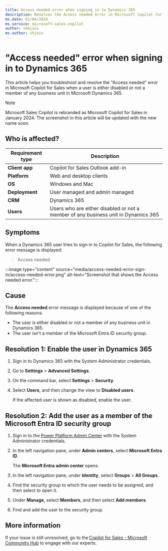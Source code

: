 ```yaml
---
title: Access needed error when signing in to Dynamics 365 
description: Resolves the Access needed error in Microsoft Copilot for Sales when a user is either disabled or not a member of any business unit in Microsoft Dynamics 365.
ms.date: 01/04/2024
ms.service: microsoft-sales-copilot
author: sbmjais
ms.author: shjais
---
```

# "Access needed" error when signing in to Dynamics 365 

This article helps you troubleshoot and resolve the "Access needed" error in Microsoft Copilot for Sales when a user is either disabled or not a member of any business unit in Microsoft Dynamics 365.

> [!NOTE]
> Microsoft Sales Copilot is rebranded as Microsoft Copilot for Sales in January 2024. The screenshot in this article will be updated with the new name soon.

## Who is affected?

| Requirement type |Description  |
|---------|---------|
|**Client app**     |  Copilot for Sales Outlook add-in        |
|**Platform**     | Web and desktop clients         |
|**OS**     | Windows and Mac         |
|**Deployment**     | User managed and admin managed       |
|**CRM**     | Dynamics 365        |
|**Users**     | Users who are either disabled or not a member of any business unit in Dynamics 365  |

## Symptoms

When a Dynamics 365 user tries to sign in to Copilot for Sales, the following error message is displayed:

> Access needed

:::image type="content" source="media/access-needed-error-sign-in/access-needed-error.png" alt-text="Screenshot that shows the Access needed error.":::

## Cause

The **Access needed** error message is displayed because of one of the following reasons:

- The user is either disabled or not a member of any business unit in Dynamics 365.
- The user isn't a member of the Microsoft Entra ID security group.

## Resolution 1: Enable the user in Dynamics 365

1. Sign in to Dynamics 365 with the System Administrator credentials.
2. Go to **Settings** > **Advanced Settings**.
3. On the command bar, select **Settings** > **Security**.
4. Select **Users**, and then change the view to **Disabled users**.

    If the affected user is shown as disabled, enable the user.

## Resolution 2: Add the user as a member of the Microsoft Entra ID security group

1. Sign in to the [Power Platform Admin Center](https://admin.powerplatform.microsoft.com) with the System Administrator credentials.
1. In the left navigation pane, under **Admin centers**, select **Microsoft Entra ID**.

    The **Microsoft Entra admin center** opens.

1. In the left navigation pane, under **Identity**, select **Groups** > **All Groups**.
1. Find the security group to which the user needs to be assigned, and then select to open it.
1. Under **Manage**, select **Members**, and then select **Add members**.
1. Find and add the user to the security group.

## More information

If your issue is still unresolved, go to the [Copilot for Sales - Microsoft Community Hub](https://techcommunity.microsoft.com/t5/viva-sales/bd-p/VivaSales) to engage with our experts.
